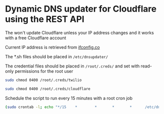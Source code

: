 # Dynamic DNS updater for Cloudflare using the REST API

The won't update Cloudflare unless your IP address changes and it works with a free Cloudflare account

Current IP address is retrieved from [ifconfig.co](https://ifconfig.co)

The *.sh files should be placed in ```/etc/dnsupdater/```

The credential files should be placed in ```/root/.creds/``` and set with read-only permissions for the root user

```bash
sudo chmod 0400 /root/.creds/twilio
```
```bash
sudo chmod 0400 /root/.creds/cloudflare
```

Schedule the script to run every 15 minutes with a root cron job

```bash
(sudo crontab -l; echo "*/15    *        *       *       *      /etc/dnsupdater/dnsupdater.sh") | sudo crontab -
```


